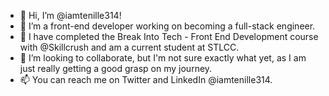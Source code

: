- 👋 Hi, I’m @iamtenille314!
- 👀 I’m a front-end developer working on becoming a full-stack engineer.
- 🌱 I have completed the Break Into Tech - Front End Development course with @Skillcrush and am a current student at STLCC.
- 💞️ I’m looking to collaborate, but I'm not sure exactly what yet, as I am just really getting a good grasp on my journey.
- 📫 You can reach me on Twitter and LinkedIn @iamtenille314.

<!---
iamtenille314/iamtenille314 is a ✨ special ✨ repository because its `README.md` (this file) appears on your GitHub profile.
You can click the Preview link to take a look at your changes.
--->
